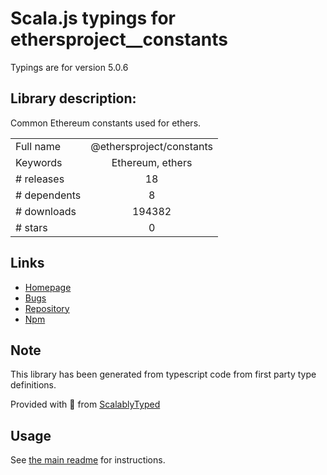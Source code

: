 
# Scala.js typings for ethersproject__constants

Typings are for version 5.0.6

## Library description:
Common Ethereum constants used for ethers.

|                    |                 |
| ------------------ | :-------------: |
| Full name          | @ethersproject/constants |
| Keywords           | Ethereum, ethers |
| # releases         | 18 |
| # dependents       | 8 |
| # downloads        | 194382 |
| # stars            | 0 |

## Links
- [Homepage](https://github.com/ethers-io/ethers.js#readme)
- [Bugs](https://github.com/ethers-io/ethers.js/issues)
- [Repository](https://github.com/ethers-io/ethers.js)
- [Npm](https://www.npmjs.com/package/%40ethersproject%2Fconstants)
    


## Note
This library has been generated from typescript code from first party type definitions.

Provided with :purple_heart: from [ScalablyTyped](https://github.com/oyvindberg/ScalablyTyped)

## Usage
See [the main readme](../../readme.md) for instructions.


